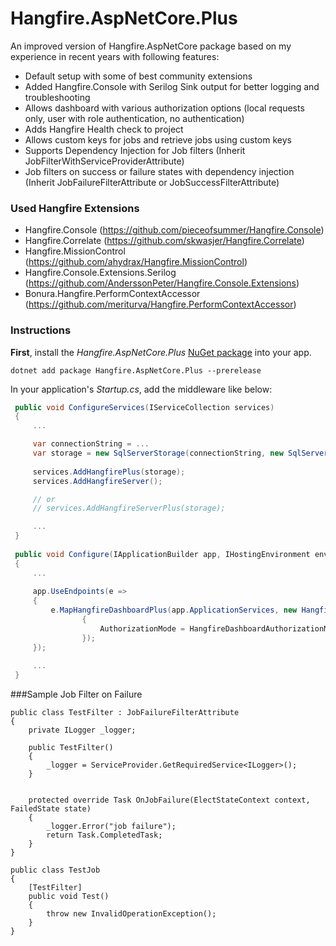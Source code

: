 # Hangfire.AspNetCore.Plus 
An improved version of Hangfire.AspNetCore package based on my experience in recent years with following features:

- Default setup with some of best community extensions
- Added Hangfire.Console with Serilog Sink output for better logging and troubleshooting
- Allows dashboard with various authorization options (local requests only, user with role authentication, no authentication)
- Adds Hangfire Health check to project
- Allows custom keys for jobs and retrieve jobs using custom keys
- Supports Dependency Injection for Job filters (Inherit JobFilterWithServiceProviderAttribute)
- Job filters on success or failure states with dependency injection (Inherit JobFailureFilterAttribute or JobSuccessFilterAttribute)
 
 
### Used Hangfire Extensions
- Hangfire.Console (https://github.com/pieceofsummer/Hangfire.Console)
- Hangfire.Correlate (https://github.com/skwasjer/Hangfire.Correlate)
- Hangfire.MissionControl (https://github.com/ahydrax/Hangfire.MissionControl)
- Hangfire.Console.Extensions.Serilog (https://github.com/AnderssonPeter/Hangfire.Console.Extensions)
- Bonura.Hangfire.PerformContextAccessor (https://github.com/meriturva/Hangfire.PerformContextAccessor)


### Instructions

**First**, install the _Hangfire.AspNetCore.Plus_ [NuGet package](https://www.nuget.org/packages/Hangfire.AspNetCore.Plus) into your app.

```shell
dotnet add package Hangfire.AspNetCore.Plus --prerelease
```

In your application's _Startup.cs_, add the middleware like below:

```csharp
 public void ConfigureServices(IServiceCollection services)
 {
     ...

     var connectionString = ...
     var storage = new SqlServerStorage(connectionString, new SqlServerStorageOptions());
     
     services.AddHangfirePlus(storage);
     services.AddHangfireServer();

     // or
     // services.AddHangfireServerPlus(storage);

     ...
 }
 
 public void Configure(IApplicationBuilder app, IHostingEnvironment env)
 {
     ...
 
     app.UseEndpoints(e =>
     {
         e.MapHangfireDashboardPlus(app.ApplicationServices, new HangfireDashboardOptions()
                {
                    AuthorizationMode = HangfireDashboardAuthorizationMode.NoAuthorize
                });
     });
 
     ...
 }
```

###Sample Job Filter on Failure

```
public class TestFilter : JobFailureFilterAttribute
{
    private ILogger _logger;

    public TestFilter()
    {
        _logger = ServiceProvider.GetRequiredService<ILogger>();
    }
    
    
    protected override Task OnJobFailure(ElectStateContext context, FailedState state)
    {
        _logger.Error("job failure");
        return Task.CompletedTask;
    }
}

public class TestJob
{
    [TestFilter]
    public void Test()
    {
        throw new InvalidOperationException();
    }
}
